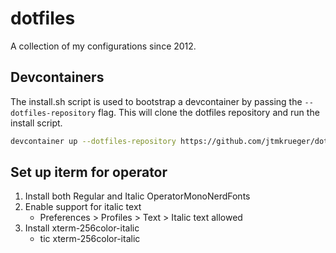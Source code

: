 dotfiles
========

A collection of my configurations since 2012.

## Devcontainers

The install.sh script is used to bootstrap a devcontainer by passing the  `--dotfiles-repository` flag. This will clone the dotfiles repository and run the install script.

```bash
devcontainer up --dotfiles-repository https://github.com/jtmkrueger/dotfiles --remove-existing-container
```


## Set up iterm for operator

1. Install both Regular and Italic OperatorMonoNerdFonts
2. Enable support for italic text
    * Preferences > Profiles > Text > Italic text allowed
3. Install xterm-256color-italic
    * tic xterm-256color-italic
